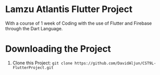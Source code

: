 # Lamzu Atlantis Flutter Project

With a course of 1 week of Coding with the use of Flutter and Firebase through the Dart Language.

# Downloading the Project

1) Clone this Project: ```git clone https://github.com/DavidAljun/CST9L-FlutterProject.git```
